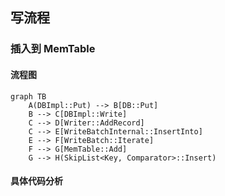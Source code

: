 ## 写流程

### 插入到 MemTable

#### 流程图
```mermaid
graph TB
    A(DBImpl::Put) --> B[DB::Put]
    B --> C[DBImpl::Write]
    C --> D[Writer::AddRecord]
    C --> E[WriteBatchInternal::InsertInto]
    E --> F[WriteBatch::Iterate]
    F --> G[MemTable::Add]
    G --> H(SkipList<Key, Comparator>::Insert)
```

#### 具体代码分析

